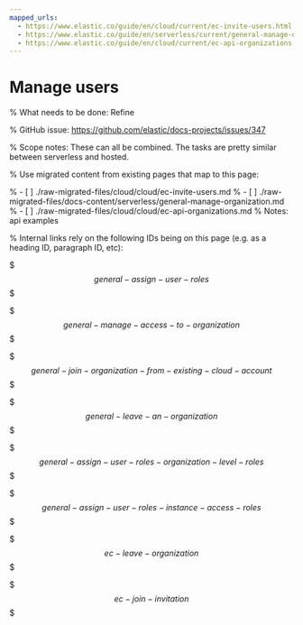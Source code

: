 ```yaml
---
mapped_urls:
  - https://www.elastic.co/guide/en/cloud/current/ec-invite-users.html
  - https://www.elastic.co/guide/en/serverless/current/general-manage-organization.html
  - https://www.elastic.co/guide/en/cloud/current/ec-api-organizations.html
---
```


# Manage users

% What needs to be done: Refine

% GitHub issue: https://github.com/elastic/docs-projects/issues/347

% Scope notes: These can all be combined. The tasks are pretty similar between serverless and hosted.

% Use migrated content from existing pages that map to this page:

% - [ ] ./raw-migrated-files/cloud/cloud/ec-invite-users.md
% - [ ] ./raw-migrated-files/docs-content/serverless/general-manage-organization.md
% - [ ] ./raw-migrated-files/cloud/cloud/ec-api-organizations.md
%      Notes: api examples

% Internal links rely on the following IDs being on this page (e.g. as a heading ID, paragraph ID, etc):

$$$general-assign-user-roles$$$

$$$general-manage-access-to-organization$$$

$$$general-join-organization-from-existing-cloud-account$$$

$$$general-leave-an-organization$$$

$$$general-assign-user-roles-organization-level-roles$$$

$$$general-assign-user-roles-instance-access-roles$$$

$$$ec-leave-organization$$$

$$$ec-join-invitation$$$